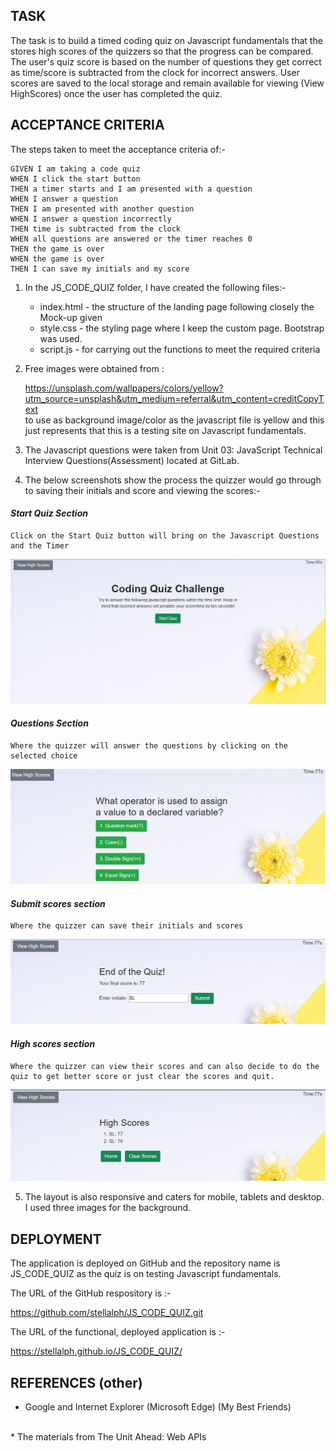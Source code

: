 ## TASK
The task is to build a timed coding quiz on Javascript fundamentals that the stores high scores of the quizzers so that the progress can be compared. The user's quiz score is based on the number of questions they get correct as time/score is subtracted from the clock for incorrect answers.  User scores are saved to the local storage and remain available for viewing (View HighScores) once the user has completed the quiz.


## ACCEPTANCE CRITERIA

The steps taken to meet the acceptance criteria of:-

```
GIVEN I am taking a code quiz
WHEN I click the start button
THEN a timer starts and I am presented with a question
WHEN I answer a question
THEN I am presented with another question
WHEN I answer a question incorrectly
THEN time is subtracted from the clock
WHEN all questions are answered or the timer reaches 0
THEN the game is over
WHEN the game is over
THEN I can save my initials and my score
```
1)  In the JS_CODE_QUIZ folder, I have created the following files:-

    * index.html - the structure of the landing page following closely the Mock-up given</dt>
    * style.css - the styling page where I keep the custom page.  Bootstrap was used.
    * script.js - for carrying out the functions to meet the required criteria

2) Free images were obtained from :

    <ddt>https://unsplash.com/wallpapers/colors/yellow?utm_source=unsplash&utm_medium=referral&utm_content=creditCopyText 
    <br>
    to use as background image/color as the javascript file is yellow and this just represents that this is a testing site on Javascript fundamentals.</ddt>

3) The Javascript questions were taken from Unit 03: JavaScript Technical Interview Questions(Assessment) located at GitLab.

4) The below screenshots show the process the quizzer would go through to saving their initials and score and viewing the scores:-


#### <em>Start Quiz Section</em> 
    Click on the Start Quiz button will bring on the Javascript Questions and the Timer

![alt text](assets/images/screenshot1.png)

#### <em>Questions Section</em> 
    Where the quizzer will answer the questions by clicking on the selected choice

![alt text](assets/images/screenshot2.png)

#### <em>Submit scores section</em>
    Where the quizzer can save their initials and scores    
    
![alt text](assets/images/screenshot3.png)

#### <em>High scores section</em>
    Where the quizzer can view their scores and can also decide to do the quiz to get better score or just clear the scores and quit.
![alt text](assets/images/screenshot4.png)


5) The layout is also responsive and caters for mobile, tablets and desktop.  I used three images for the background.

## DEPLOYMENT

The application is deployed on GitHub and the repository name is JS_CODE_QUIZ as the quiz is on testing Javascript fundamentals.

The URL of the GitHub respository is :-

https://github.com/stellalph/JS_CODE_QUIZ.git

The URL of the functional, deployed application is :-

https://stellalph.github.io/JS_CODE_QUIZ/


## REFERENCES (other)

* Google and Internet Explorer (Microsoft Edge) (My Best Friends)
<br>
* The materials from The Unit Ahead: Web APIs








